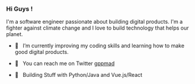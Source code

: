### Hi Guys ! 

I'm a software engineer passionate about building digital products. I'm a fighter against climate change and I love to build technology that helps our planet.

- 🌱  &nbsp; I’m currently improving my coding skills and learning how to make good digital products.

- 💬  &nbsp; You can reach me on Twitter [gppmad](https://twitter.com/gppmad) 

- 🧰 &nbsp; Building Stuff with Python/Java and Vue.js/React 


